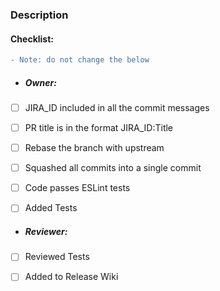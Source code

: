 ### Description

#### Checklist: 
```diff
- Note: do not change the below
```

-  ##### Owner:

- [ ] JIRA_ID included in all the commit messages
- [ ] PR title is in the format JIRA_ID:Title
- [ ] Rebase the branch with upstream
- [ ] Squashed all commits into a single commit
- [ ] Code passes ESLint tests
- [ ] Added Tests
  

- ##### Reviewer:

- [ ] Reviewed Tests
- [ ] Added to Release Wiki

